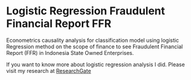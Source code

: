 # Logistic Regression Fraudulent Financial Report FFR

Econometrics causality analysis for classification model using logistic Regression method on the scope of finance to see Fraudulent Financial Report (FFR) in Indonesia State Owned Enterprises.

If you want to know more about logistic regression analysis I did. Please visit my research at [ResearchGate](https://www.researchgate.net/profile/Andry-Suka-Putra)
